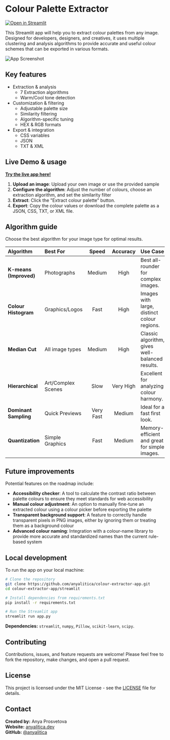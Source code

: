 # Colour Palette Extractor

[![Open in Streamlit](https://static.streamlit.io/badges/streamlit_badge_black_white.svg)](https://colour-extractor-app.streamlit.app/)

This Streamlit app will help you to extract colour palettes from any image. Designed for developers, designers, and creatives, it uses multiple clustering and analysis algorithms to provide accurate and useful colour schemes that can be exported in various formats.

![App Screenshot](https://github.com/anyalitica/colour-extractor-app/blob/main/assets/app_screenshot.png)

## Key features

- Extraction & analysis
    - 7 Extraction algorithms
    - Warm/Cool tone detection
- Customization & filtering
    - Adjustable palette size
    - Similarity filtering
    - Algorithm-specific tuning
    - HEX & RGB formats
- Export & integration
    - CSS variables
    - JSON
    - TXT & XML

## Live Demo & usage

**[Try the live app here!](https://colour-extractor-app.streamlit.app/)**

1.  **Upload an image**: Upload your own image or use the provided sample
2.  **Configure the algorithm**: Adjust the number of colours, choose an extraction algorithm, and set the similarity filter
3.  **Extract**: Click the "Extract colour palette" button.
4.  **Export**: Copy the colour values or download the complete palette as a JSON, CSS, TXT, or XML file.

## Algorithm guide

Choose the best algorithm for your image type for optimal results.

| Algorithm | Best For | Speed | Accuracy | Use Case |
|:---|:---|:---:|:---:|:---|
| **K-means (Improved)** | Photographs | Medium | High | Best all-rounder for complex images. |
| **Colour Histogram** | Graphics/Logos | Fast | High | Images with large, distinct colour regions. |
| **Median Cut** | All image types | Medium | High | Classic algorithm, gives well-balanced results. |
| **Hierarchical** | Art/Complex Scenes | Slow | Very High | Excellent for analyzing colour harmony. |
| **Dominant Sampling** | Quick Previews | Very Fast | Medium | Ideal for a fast first look. |
| **Quantization** | Simple Graphics | Fast | Medium | Memory-efficient and great for simple images. |

## Future improvements

Potential features on the roadmap include:

-   **Accessibility checker**: A tool to calculate the contrast ratio between palette colours to ensure they meet standards for web accessibility
-   **Manual colour adjustment**: An option to manually fine-tune an extracted colour using a colour picker before exporting the palette
-   **Transparent background support**: A feature to correctly handle transparent pixels in PNG images, either by ignoring them or treating them as a background colour
-   **Advanced colour naming**: Integration with a colour-name library to provide more accurate and standardized names than the current rule-based system

## Local development

To run the app on your local machine:

```bash
# Clone the repository
git clone https://github.com/anyalitica/colour-extractor-app.git
cd colour-extractor-app/streamlit

# Install dependencies from requirements.txt
pip install -r requirements.txt

# Run the Streamlit app
streamlit run app.py
```
**Dependencies:** `streamlit`, `numpy`, `Pillow`, `scikit-learn`, `scipy`.

## Contributing

Contributions, issues, and feature requests are welcome! Please feel free to fork the repository, make changes, and open a pull request.

## License

This project is licensed under the MIT License - see the [LICENSE](LICENSE) file for details.

## Contact

**Created by:** Anya Prosvetova  
**Website:** [anyalitica.dev](https://anyalitica.dev)  
**GitHub:** [@anyalitica](https://github.com/anyalitica)

